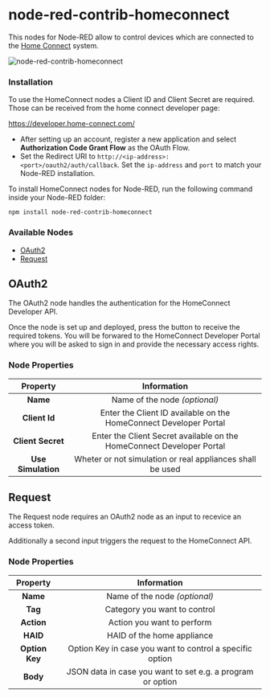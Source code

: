 # node-red-contrib-homeconnect
This nodes for Node-RED allow to control devices which are connected to the [Home Connect](https://www.home-connect.com) system.

![node-red-contrib-homeconnect](https://user-images.githubusercontent.com/17932877/50650925-1db3d280-0f82-11e9-9df9-9322751dee8e.jpg)

### Installation
To use the HomeConnect nodes a Client ID and Client Secret are required. Those can be received from the home connect developer page:

https://developer.home-connect.com/

* After setting up an account, register a new application and select **Authorization Code Grant Flow** as the OAuth Flow.
* Set the Redirect URI to `http://<ip-address>:<port>/oauth2/auth/callback`. Set the `ip-address` and `port` to match your Node-RED installation.

To install HomeConnect nodes for Node-RED, run the following command inside your Node-RED folder:

`npm install node-red-contrib-homeconnect`

### Available Nodes
- [OAuth2](#oauth2)
- [Request](#request)

## OAuth2
The OAuth2 node handles the authentication for the HomeConnect Developer API.

Once the node is set up and deployed, press the button to receive the required tokens. You will be forwared to the HomeConnect Developer Portal where you will be asked to sign in and provide the necessary access rights.

### Node Properties

| Property           | Information                                                           |
|:------------------:|:---------------------------------------------------------------------:|
| **Name**           | Name of the node *(optional)*                                         |
| **Client Id**      | Enter the Client ID available on the HomeConnect Developer Portal     |
| **Client Secret**  | Enter the Client Secret available on the HomeConnect Developer Portal |
| **Use Simulation** | Wheter or not simulation or real appliances shall be used             |

## Request
The Request node requires an OAuth2 node as an input to recevice an access token.

Additionally a second input triggers the request to the HomeConnect API.

### Node Properties

| Property       | Information                                                |
|:--------------:|:----------------------------------------------------------:|
| **Name**       | Name of the node *(optional)*                              |
| **Tag**        | Category you want to control                               |
| **Action**     | Action you want to perform                                 |
| **HAID**       | HAID of the home appliance                                 |
| **Option Key** | Option Key in case you want to control a specific option   |
| **Body**       | JSON data in case you want to set e.g. a program or option |
